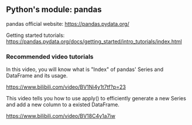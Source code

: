 ## Python's module: pandas

pandas official website: https://pandas.pydata.org/

Getting started tutorials: https://pandas.pydata.org/docs/getting_started/intro_tutorials/index.html

### Recommended video tutorials

In this video, you will know what is "Index" of pandas' Series and DataFrame and its usage.

https://www.bilibili.com/video/BV1Ni4y1t7tf?p=23

This video tells you how to use apply() to efficiently generate a new Series and add a new column to a existed DataFrame.

https://www.bilibili.com/video/BV18C4y1a7iw
